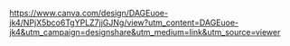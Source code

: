 https://www.canva.com/design/DAGEuoe-jk4/NPjX5bco6TgYPLZ7jjGJNg/view?utm_content=DAGEuoe-jk4&utm_campaign=designshare&utm_medium=link&utm_source=viewer
